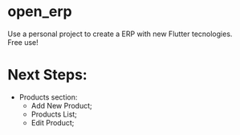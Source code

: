 # open_erp

Use a personal project to create a ERP with new Flutter tecnologies.<br/>
Free use!

# Next Steps:

- Products section:
  - Add New Product;<br/>
  - Products List;<br/>
  - Edit Product;
